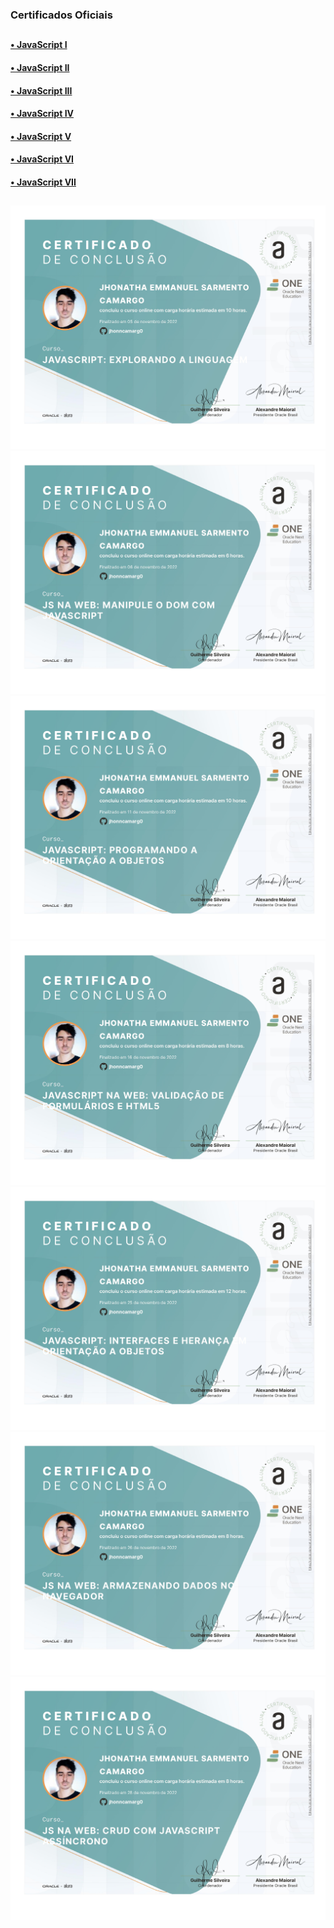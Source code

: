 ### Certificados Oficiais

##

#### <a href="https://cursos.alura.com.br/user/jhonncamarg0/course/javascript-introducao/certificate" target="_blank"> • JavaScript I </a>
#### <a href="https://cursos.alura.com.br/user/jhonncamarg0/course/javascript-manipulacao-dom/certificate" target="_blank"> • JavaScript II </a>
#### <a href="https://cursos.alura.com.br/user/jhonncamarg0/course/javascritpt-orientacao-objetos/certificate" target="_blank"> • JavaScript III </a>
#### <a href="https://cursos.alura.com.br/user/jhonncamarg0/course/javascript-web-validacao-formularios-html5/certificate" target="_blank"> • JavaScript IV </a>
#### <a href="https://cursos.alura.com.br/user/jhonncamarg0/course/javascript-polimorfismo/certificate" target="_blank"> • JavaScript V </a>
#### <a href="https://cursos.alura.com.br/user/jhonncamarg0/course/js-web-armazenando-dados-navegador/certificate" target="_blank"> • JavaScript VI </a>
#### <a href="https://cursos.alura.com.br/user/jhonncamarg0/course/javascript-crud-assincrono/certificate" target="_blank"> • JavaScript VII </a>

##

![NPM](https://github.com/jhonncamarg0/oracle-next-education/blob/main/certificados/javascript/explorando-a-linguagem.jpg)
![NPM](https://github.com/jhonncamarg0/oracle-next-education/blob/main/certificados/javascript/manipule-o-dom-com-javascript.jpg)
![NPM](https://github.com/jhonncamarg0/oracle-next-education/blob/main/certificados/javascript/programando-a-orientacao-a-objetos.jpg)
![NPM](https://github.com/jhonncamarg0/oracle-next-education/blob/main/certificados/javascript/validacao-de-formularios-e-html5.jpg)
![NPM](https://github.com/jhonncamarg0/oracle-next-education/blob/main/certificados/javascript/interfaces-e-heranca-em-orientacao-a-objetos.jpg)
![NPM](https://github.com/jhonncamarg0/oracle-next-education/blob/main/certificados/javascript/armazenando-dados-no-navegador.jpg)
![NPM](https://github.com/jhonncamarg0/oracle-next-education/blob/main/certificados/javascript/crud-com-javascript-assincrono.jpg)
